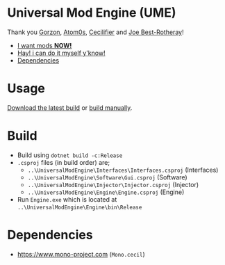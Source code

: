 
# Universal Mod Engine (UME)
Thank you [Gorzon](https://github.com/Gorzon38), [Atom0s](https://forum.exetools.com/showthread.php?t=16470), [Cecilifier](https://cecilifier.me/) and [Joe Best-Rotheray](https://www.codersblock.org/blog//2014/06/integrating-monocecil-with-unity.html)!

- [I want mods **NOW!**](#usage)
- [Hay! i can do it myself y'know!](#build)
- [Dependencies](#dependencies)

# Usage
[Download the latest build](https://github.com/Loki-Hornsby/Universal-Mod-Engine/releases) or [build manually](#build).

# Build
- Build using `dotnet build -c:Release`
- `.csproj` files (in build order) are;
  - `..\UniversalModEngine\Interfaces\Interfaces.csproj` (Interfaces)
  - `..\UniversalModEngine\Software\Gui.csproj` (Software)
  - `..\UniversalModEngine\Injector\Injector.csproj` (Injector)
  - `..\UniversalModEngine\Engine\Engine.csproj` (Engine)
- Run `Engine.exe` which is located at `..\UniversalModEngine\Engine\bin\Release`

# Dependencies
- https://www.mono-project.com (`Mono.cecil`)
